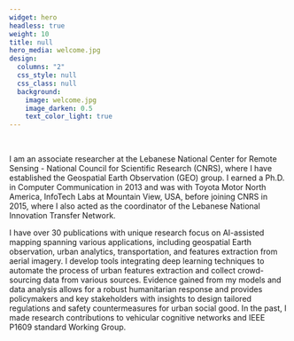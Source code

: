 ```yaml
---
widget: hero
headless: true
weight: 10
title: null
hero_media: welcome.jpg
design:
  columns: "2"
  css_style: null
  css_class: null
  background:
    image: welcome.jpg
    image_darken: 0.5
    text_color_light: true
---
```


<br>

I am an associate researcher at the Lebanese National Center for Remote Sensing - National Council for Scientific Research (CNRS), where I have established the Geospatial Earth Observation (GEO) group. I earned a Ph.D. in Computer Communication in 2013 and was with Toyota Motor North America, InfoTech Labs at Mountain View, USA, before joining CNRS in 2015, where I also acted as the coordinator of the Lebanese National Innovation Transfer Network.

I have over 30 publications with unique research focus on AI-assisted mapping spanning various applications, including geospatial Earth observation, urban analytics, transportation, and features extraction from aerial imagery. I develop tools integrating deep learning techniques to automate the process of urban features extraction and collect crowd-sourcing data from various sources. Evidence gained from my models and data analysis allows for a robust humanitarian response and provides policymakers and key stakeholders with insights to design tailored regulations and safety countermeasures for urban social good. In the past, I made research contributions to vehicular cognitive networks and IEEE P1609 standard Working Group.
